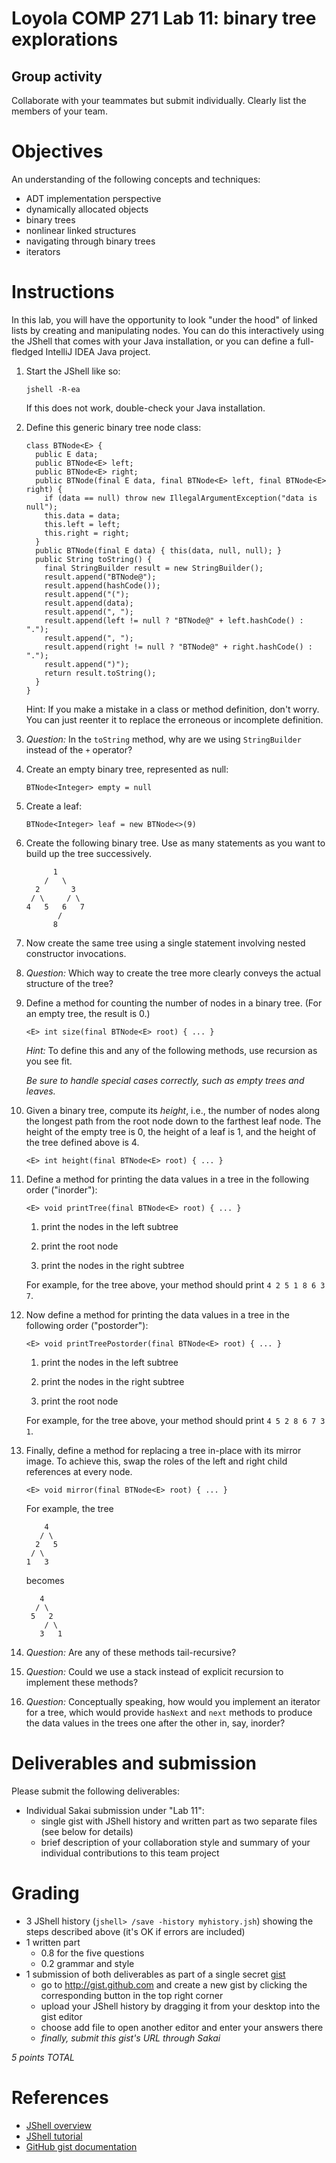 # Loyola COMP 271 Lab 11: binary tree explorations

## Group activity

Collaborate with your teammates but submit individually. 
Clearly list the members of your team.

# Objectives

An understanding of the following concepts and techniques:

- ADT implementation perspective
- dynamically allocated objects
- binary trees
- nonlinear linked structures
- navigating through binary trees
- iterators
  
# Instructions

In this lab, you will have the opportunity to look "under the hood" of linked lists by creating and manipulating nodes.
You can do this interactively using the JShell that comes with your Java installation, or you can define a full-fledged IntelliJ IDEA Java project.

1. Start the JShell like so:

       jshell -R-ea

   If this does not work, double-check your Java installation.

1. Define this generic binary tree node class:

       class BTNode<E> {
         public E data;
         public BTNode<E> left;
         public BTNode<E> right;
         public BTNode(final E data, final BTNode<E> left, final BTNode<E> right) { 
           if (data == null) throw new IllegalArgumentException("data is null");
           this.data = data; 
           this.left = left;
           this.right = right;
         }
         public BTNode(final E data) { this(data, null, null); }
         public String toString() { 
           final StringBuilder result = new StringBuilder();
           result.append("BTNode@");
           result.append(hashCode());
           result.append("(");
           result.append(data);
           result.append(", ");
           result.append(left != null ? "BTNode@" + left.hashCode() : ".");
           result.append(", ");
           result.append(right != null ? "BTNode@" + right.hashCode() : ".");
           result.append(")");
           return result.toString();
         }
       }
       
   Hint: If you make a mistake in a class or method definition, don't worry. 
   You can just reenter it to replace the erroneous or incomplete definition.
   
1. *Question:* In the `toString` method, why are we using `StringBuilder` instead of the `+` operator?

1. Create an empty binary tree, represented as null:

       BTNode<Integer> empty = null

1. Create a leaf:

       BTNode<Integer> leaf = new BTNode<>(9)

1. Create the following binary tree. Use as many statements as you want to build up the tree successively.

             1
           /   \
         2       3
        / \     / \
       4   5   6   7
              /
             8

1. Now create the same tree using a single statement involving nested constructor invocations.

1. *Question:* Which way to create the tree more clearly conveys the actual structure of the tree?

1. Define a method for counting the number of nodes in a binary tree. (For an empty tree, the result is 0.)

       <E> int size(final BTNode<E> root) { ... }

   *Hint:* To define this and any of the following methods, use recursion as you see fit.

   *Be sure to handle special cases correctly, such as empty trees and leaves.*

1. Given a binary tree, compute its *height*, i.e., the number of nodes along the longest path from the root node down to the farthest leaf node. The height of the empty tree is 0, the height of a leaf is 1, and the height of the tree defined above is 4.

       <E> int height(final BTNode<E> root) { ... }

1. Define a method for printing the data values in a tree in the following order ("inorder"): 

       <E> void printTree(final BTNode<E> root) { ... }  

   1. print the nodes in the left subtree
   
   1. print the root node
   
   1. print the nodes in the right subtree

   For example, for the tree above, your method should print `4 2 5 1 8 6 3 7`.

1. Now define a method for printing the data values in a tree in the following order ("postorder"):

       <E> void printTreePostorder(final BTNode<E> root) { ... }

   1. print the nodes in the left subtree
   
   1. print the nodes in the right subtree

   1. print the root node
   
   For example, for the tree above, your method should print `4 5 2 8 6 7 3 1`.
  
1. Finally, define a method for replacing a tree in-place with its mirror image. 
   To achieve this, swap the roles of the left and right child references at every node.

       <E> void mirror(final BTNode<E> root) { ... }

   For example, the tree

           4 
          / \ 
         2   5 
        / \ 
       1   3

   becomes
 
          4 
         / \ 
        5   2 
           / \ 
          3   1

1. *Question:* Are any of these methods tail-recursive?

1. *Question:* Could we use a stack instead of explicit recursion to implement these methods?

1. *Question:* Conceptually speaking, how would you implement an iterator for a tree, which would provide `hasNext` and `next` methods to produce the data values in the trees one after the other in, say, inorder?

# Deliverables and submission

Please submit the following deliverables:

- Individual Sakai submission under "Lab 11":
  - single gist with JShell history and written part as two separate files (see below for details)
  - brief description of your collaboration style and summary of your 
    individual contributions to this team project

# Grading

- 3 JShell history (`jshell> /save -history myhistory.jsh`) showing the steps described above (it's OK if errors are included)
- 1 written part
  - 0.8 for the five questions
  - 0.2 grammar and style
- 1 submission of both deliverables as part of a single secret [gist](https://gist.github.com/)
  - go to http://gist.github.com and create a new gist by clicking the corresponding button in the top right corner
  - upload your JShell history by dragging it from your desktop into the gist editor
  - choose add file to open another editor and enter your answers there
  - *finally, submit this gist's URL through Sakai*

*5 points TOTAL*

# References

- [JShell overview](https://docs.oracle.com/en/java/javase/11/jshell/)
- [JShell tutorial](http://cr.openjdk.java.net/~rfield/tutorial/JShellTutorial.html)
- [GitHub gist documentation](https://help.github.com/articles/creating-gists/)